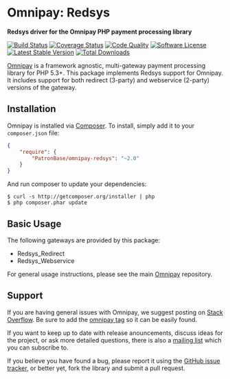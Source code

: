 # Omnipay: Redsys

**Redsys driver for the Omnipay PHP payment processing library**

[![Build Status](https://travis-ci.org/PatronBase/omnipay-redsys.png?branch=master)](https://travis-ci.org/PatronBase/omnipay-redsys)
[![Coverage Status](https://img.shields.io/scrutinizer/coverage/g/PatronBase/omnipay-redsys.svg?style=flat)](https://scrutinizer-ci.com/g/PatronBase/omnipay-redsys/code-structure)
[![Code Quality](https://img.shields.io/scrutinizer/g/PatronBase/omnipay-redsys.svg?style=flat)](https://scrutinizer-ci.com/g/PatronBase/omnipay-redsys/?branch=master)
[![Software License](https://img.shields.io/badge/license-MIT-brightgreen.svg?style=flat)](LICENSE.md)
[![Latest Stable Version](https://poser.pugx.org/PatronBase/omnipay-redsys/version.png)](https://packagist.org/packages/patronbase/omnipay-redsys)
[![Total Downloads](https://poser.pugx.org/patronbase/omnipay-redsys/d/total.png)](https://packagist.org/packages/patronbase/omnipay-redsys)


[Omnipay](https://github.com/thephpleague/omnipay) is a framework agnostic, multi-gateway payment
processing library for PHP 5.3+. This package implements Redsys support for Omnipay. It includes
support for both redirect (3-party) and webservice (2-party) versions of the gateway.

## Installation

Omnipay is installed via [Composer](http://getcomposer.org/). To install, simply add it
to your `composer.json` file:

```json
{
    "require": {
        "PatronBase/omnipay-redsys": "~2.0"
    }
}
```

And run composer to update your dependencies:

    $ curl -s http://getcomposer.org/installer | php
    $ php composer.phar update

## Basic Usage

The following gateways are provided by this package:

* Redsys_Redirect
* Redsys_Webservice

For general usage instructions, please see the main [Omnipay](https://github.com/thephpleague/omnipay)
repository.

## Support

If you are having general issues with Omnipay, we suggest posting on
[Stack Overflow](http://stackoverflow.com/). Be sure to add the
[omnipay tag](http://stackoverflow.com/questions/tagged/omnipay) so it can be easily found.

If you want to keep up to date with release anouncements, discuss ideas for the project,
or ask more detailed questions, there is also a [mailing list](https://groups.google.com/forum/#!forum/omnipay) which
you can subscribe to.

If you believe you have found a bug, please report it using the [GitHub issue tracker](https://github.com/PatronBase/omnipay-redsys/issues),
or better yet, fork the library and submit a pull request.
